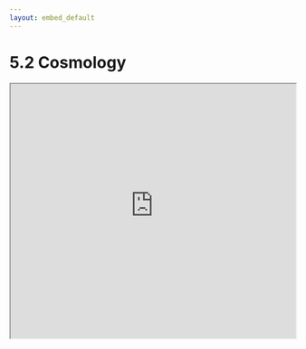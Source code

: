 ```yaml
---
layout: embed_default
---
```


# 5.2 Cosmology

<iframe
  src="https://ai-tutors-252d0369f9d6.herokuapp.com/teacher_start?embed=true"
  style="height: 450px; width: 100%;"
></iframe>
